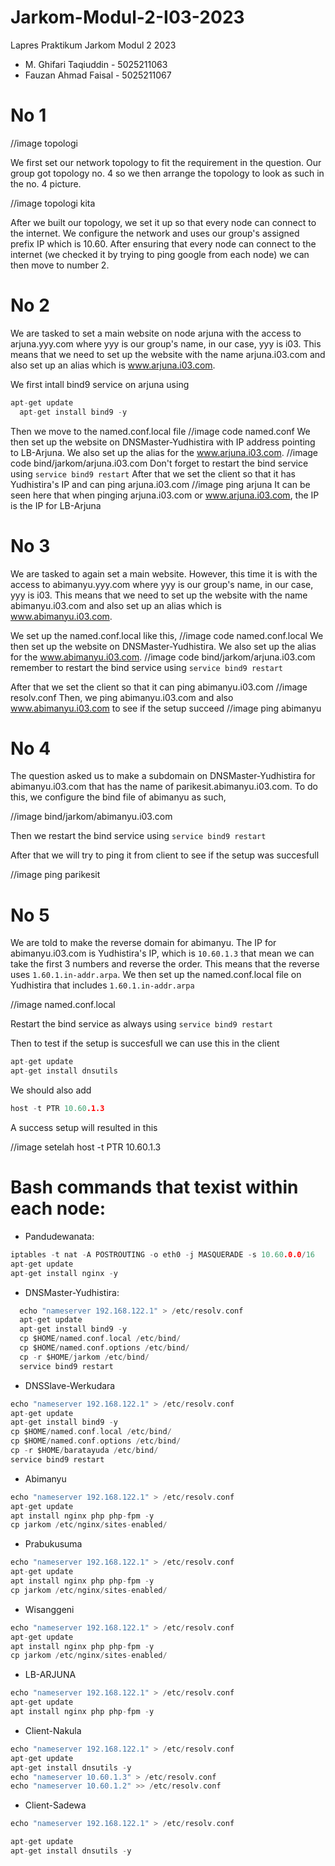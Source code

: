 # Jarkom-Modul-2-I03-2023
Lapres Praktikum Jarkom Modul 2 2023

- M. Ghifari Taqiuddin - 5025211063
- Fauzan Ahmad Faisal - 5025211067

# No 1
//image topologi

We first set our network topology to fit the requirement in the question. Our group got topology no. 4 so we then arrange the topology to look as such in the no. 4 picture.

//image topologi kita

After we built our topology, we set it up so that every node can connect to the internet. We configure the network and uses our group's assigned prefix IP which is 10.60. After ensuring that every node can connect to the internet (we checked it by trying to ping google from each node) we can then move to number 2.

# No 2
We are tasked to set a main website on node arjuna with the access to arjuna.yyy.com where yyy is our group's name, in our case, yyy is i03. This means that we need to set up the website with the name arjuna.i03.com and also set up an alias which is www.arjuna.i03.com.

We first intall bind9 service on arjuna using
```c
apt-get update
  apt-get install bind9 -y 
```
Then we move to the named.conf.local file
//image code named.conf
We then set up the website on DNSMaster-Yudhistira with IP address pointing to LB-Arjuna. We also set up the alias for the www.arjuna.i03.com.
//image code bind/jarkom/arjuna.i03.com
Don't forget to restart the bind service using ```service bind9 restart```
After that we set the client so that it has Yudhistira's IP and can ping arjuna.i03.com
//image ping arjuna
It can be seen here that when pinging arjuna.i03.com or www.arjuna.i03.com, the IP is the IP for LB-Arjuna

# No 3
We are tasked to again set a main website. However, this time it is with the access to abimanyu.yyy.com where yyy is our group's name, in our case, yyy is i03. This means that we need to set up the website with the name abimanyu.i03.com and also set up an alias which is www.abimanyu.i03.com.

We set up the named.conf.local like this,
//image code named.conf.local
We then set up the website on DNSMaster-Yudhistira. We also set up the alias for the www.abimanyu.i03.com.
//image code bind/jarkom/arjuna.i03.com
remember to restart the bind service using ```service bind9 restart```

After that we set the client so that it can ping abimanyu.i03.com
//image resolv.conf
Then, we ping abimanyu.i03.com and also www.abimanyu.i03.com to see if the setup succeed
//image ping abimanyu

# No 4
The question asked us to make a subdomain on DNSMaster-Yudhistira for abimanyu.i03.com that has the name of parikesit.abimanyu.i03.com.
To do this, we configure the bind file of abimanyu as such,

//image bind/jarkom/abimanyu.i03.com

Then we restart the bind service using ```service bind9 restart```

After that we will try to ping it from client to see if the setup was succesfull

//image ping parikesit

# No 5
We are told to make the reverse domain for abimanyu. The IP for abimanyu.i03.com is Yudhistira's IP, which is ```10.60.1.3``` that mean we can take the first 3 numbers and reverse the order. This means that the reverse uses ```1.60.1.in-addr.arpa```. We then set up the named.conf.local file on Yudhistira that includes ```1.60.1.in-addr.arpa```

//image named.conf.local

Restart the bind service as always using ```service bind9 restart```

Then to test if the setup is succesfull we can use this in the client
```c
apt-get update
apt-get install dnsutils
```
We should also add
```c 
host -t PTR 10.60.1.3
```
A success setup will resulted in this

//image setelah host -t PTR 10.60.1.3

# Bash commands that texist within each node:
- Pandudewanata:
```c 
iptables -t nat -A POSTROUTING -o eth0 -j MASQUERADE -s 10.60.0.0/16
apt-get update
apt-get install nginx -y
```

- DNSMaster-Yudhistira:
```c
  echo "nameserver 192.168.122.1" > /etc/resolv.conf
  apt-get update
  apt-get install bind9 -y 
  cp $HOME/named.conf.local /etc/bind/
  cp $HOME/named.conf.options /etc/bind/
  cp -r $HOME/jarkom /etc/bind/ 
  service bind9 restart
```

- DNSSlave-Werkudara
```c
echo "nameserver 192.168.122.1" > /etc/resolv.conf
apt-get update
apt-get install bind9 -y
cp $HOME/named.conf.local /etc/bind/
cp $HOME/named.conf.options /etc/bind/
cp -r $HOME/baratayuda /etc/bind/
service bind9 restart
```

- Abimanyu
```c
echo "nameserver 192.168.122.1" > /etc/resolv.conf
apt-get update
apt install nginx php php-fpm -y
cp jarkom /etc/nginx/sites-enabled/
```

- Prabukusuma
 ```c
echo "nameserver 192.168.122.1" > /etc/resolv.conf
apt-get update
apt install nginx php php-fpm -y
cp jarkom /etc/nginx/sites-enabled/
```

- Wisanggeni
```c
echo "nameserver 192.168.122.1" > /etc/resolv.conf
apt-get update
apt install nginx php php-fpm -y
cp jarkom /etc/nginx/sites-enabled/
```

- LB-ARJUNA
```c
echo "nameserver 192.168.122.1" > /etc/resolv.conf
apt-get update
apt install nginx php php-fpm -y
```

- Client-Nakula
```c
echo "nameserver 192.168.122.1" > /etc/resolv.conf
apt-get update
apt-get install dnsutils -y
echo "nameserver 10.60.1.3" > /etc/resolv.conf
echo "nameserver 10.60.1.2" >> /etc/resolv.conf
```

- Client-Sadewa
```c
echo "nameserver 192.168.122.1" > /etc/resolv.conf

apt-get update
apt-get install dnsutils -y
```

